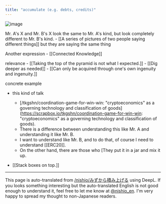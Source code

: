 ```yaml
---
title: "accumulate (e.g. debts, credits)"
---
```


![image](https://gyazo.com/4f1c0c7cdcc9ff694d02cde179aca0a2/thumb/1000)

Mr. A's X and Mr. B's X look the same to Mr. A's kind, but look completely different to Mr. B's kind.
    - [[A series of pictures of two people saying different things]] but they are saying the same thing

Another expression
    - [[Connected Knowledge]]

relevance
    - [[Taking the top of the pyramid is not what I expected.]]
    - [[Dig deeper as needed]]
    - [[Can only be acquired through one's own ingenuity and ingenuity.]]

concrete example
- this kind of talk
    - [/tkgshn/coordination-game-for-win-win: "cryptoeconomics" as a governing technology and classification of goods](https://scrapbox.io/tkgshn/coordination-game-for-win-win: "cryptoeconomics" as a governing technology and classification of goods).
    - There is a difference between understanding this like Mr. A and understanding it like Mr. B.
    - I want to understand like Mr. B, and to do that, of course I need to understand [[ERC20]].
    - On the other hand, there are those who [They put it in a jar and mix it up.

- [[Stack boxes on top.]]

---
This page is auto-translated from [/nishio/みずから積み上げる](https://scrapbox.io/nishio/みずから積み上げる) using DeepL. If you looks something interesting but the auto-translated English is not good enough to understand it, feel free to let me know at [@nishio_en](https://twitter.com/nishio_en). I'm very happy to spread my thought to non-Japanese readers.